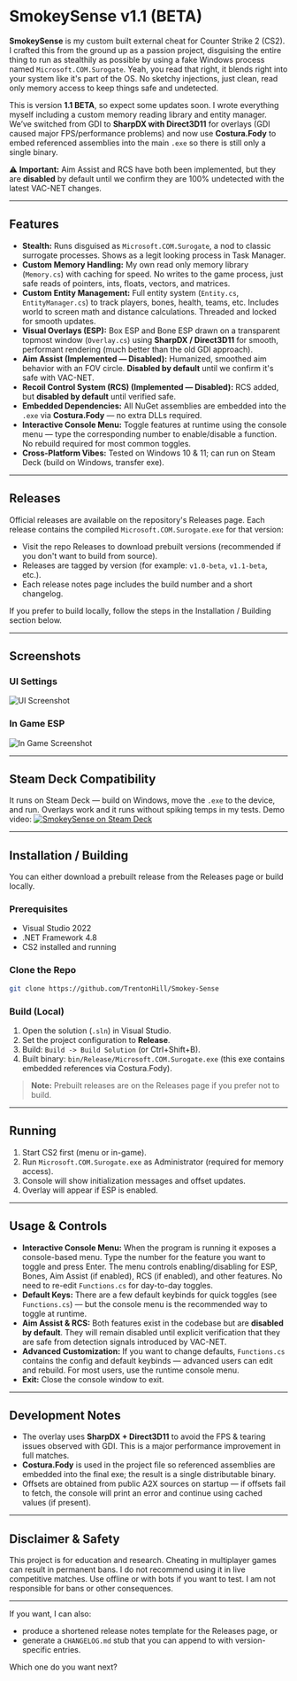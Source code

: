 # SmokeySense v1.1 (BETA)

**SmokeySense** is my custom built external cheat for Counter Strike 2 (CS2). I crafted this from the ground up as a passion project, disguising the entire thing to run as stealthily as possible by using a fake Windows process named `Microsoft.COM.Surogate`. Yeah, you read that right, it blends right into your system like it's part of the OS. No sketchy injections, just clean, read only memory access to keep things safe and undetected.

This is version **1.1 BETA**, so expect some updates soon. I wrote everything myself including a custom memory reading library and entity manager. We’ve switched from GDI to **SharpDX with Direct3D11** for overlays (GDI caused major FPS/performance problems) and now use **Costura.Fody** to embed referenced assemblies into the main `.exe` so there is still only a single binary.

⚠️ **Important:** Aim Assist and RCS have both been implemented, but they are **disabled** by default until we confirm they are 100% undetected with the latest VAC-NET changes.

---

## Features

* **Stealth:** Runs disguised as `Microsoft.COM.Surogate`, a nod to classic surrogate processes. Shows as a legit looking process in Task Manager.
* **Custom Memory Handling:** My own read only memory library (`Memory.cs`) with caching for speed. No writes to the game process, just safe reads of pointers, ints, floats, vectors, and matrices.
* **Custom Entity Management:** Full entity system (`Entity.cs`, `EntityManager.cs`) to track players, bones, health, teams, etc. Includes world to screen math and distance calculations. Threaded and locked for smooth updates.
* **Visual Overlays (ESP):** Box ESP and Bone ESP drawn on a transparent topmost window (`Overlay.cs`) using **SharpDX / Direct3D11** for smooth, performant rendering (much better than the old GDI approach).
* **Aim Assist (Implemented — Disabled):** Humanized, smoothed aim behavior with an FOV circle. **Disabled by default** until we confirm it's safe with VAC-NET.
* **Recoil Control System (RCS) (Implemented — Disabled):** RCS added, but **disabled by default** until verified safe.
* **Embedded Dependencies:** All NuGet assemblies are embedded into the `.exe` via **Costura.Fody** — no extra DLLs required.
* **Interactive Console Menu:** Toggle features at runtime using the console menu — type the corresponding number to enable/disable a function. No rebuild required for most common toggles.
* **Cross-Platform Vibes:** Tested on Windows 10 & 11; can run on Steam Deck (build on Windows, transfer exe).

---

## Releases

Official releases are available on the repository's Releases page. Each release contains the compiled `Microsoft.COM.Surogate.exe` for that version:

* Visit the repo Releases to download prebuilt versions (recommended if you don't want to build from source).
* Releases are tagged by version (for example: `v1.0-beta`, `v1.1-beta`, etc.).
* Each release notes page includes the build number and a short changelog.

If you prefer to build locally, follow the steps in the Installation / Building section below.

---

## Screenshots

### UI Settings

![UI Screenshot](https://i.imgur.com/BEEUYkF.png)

### In Game ESP

![In Game Screenshot](https://i.imgur.com/K51xhY3.jpeg)

---

## Steam Deck Compatibility

It runs on Steam Deck — build on Windows, move the `.exe` to the device, and run. Overlays work and it runs without spiking temps in my tests. Demo video:
[![SmokeySense on Steam Deck](https://i.imgur.com/9Gi54j5.png)](https://streamable.com/efdqtv)

---

## Installation / Building

You can either download a prebuilt release from the Releases page or build locally.

### Prerequisites

* Visual Studio 2022
* .NET Framework 4.8
* CS2 installed and running

### Clone the Repo

```bash
git clone https://github.com/TrentonHill/Smokey-Sense
```

### Build (Local)

1. Open the solution (`.sln`) in Visual Studio.
2. Set the project configuration to **Release**.
3. Build: `Build -> Build Solution` (or Ctrl+Shift+B).
4. Built binary: `bin/Release/Microsoft.COM.Surogate.exe` (this exe contains embedded references via Costura.Fody).

> **Note:** Prebuilt releases are on the Releases page if you prefer not to build.

---

## Running

1. Start CS2 first (menu or in-game).
2. Run `Microsoft.COM.Surogate.exe` as Administrator (required for memory access).
3. Console will show initialization messages and offset updates.
4. Overlay will appear if ESP is enabled.

---

## Usage & Controls

* **Interactive Console Menu:** When the program is running it exposes a console-based menu. Type the number for the feature you want to toggle and press Enter. The menu controls enabling/disabling for ESP, Bones, Aim Assist (if enabled), RCS (if enabled), and other features. No need to re-edit `Functions.cs` for day-to-day toggles.
* **Default Keys:** There are a few default keybinds for quick toggles (see `Functions.cs`) — but the console menu is the recommended way to toggle at runtime.
* **Aim Assist & RCS:** Both features exist in the codebase but are **disabled by default**. They will remain disabled until explicit verification that they are safe from detection signals introduced by VAC-NET.
* **Advanced Customization:** If you want to change defaults, `Functions.cs` contains the config and default keybinds — advanced users can edit and rebuild. For most users, use the runtime console menu.
* **Exit:** Close the console window to exit.

---

## Development Notes

* The overlay uses **SharpDX + Direct3D11** to avoid the FPS & tearing issues observed with GDI. This is a major performance improvement in full matches.
* **Costura.Fody** is used in the project file so referenced assemblies are embedded into the final exe; the result is a single distributable binary.
* Offsets are obtained from public A2X sources on startup — if offsets fail to fetch, the console will print an error and continue using cached values (if present).

---

## Disclaimer & Safety

This project is for education and research. Cheating in multiplayer games can result in permanent bans. I do not recommend using it in live competitive matches. Use offline or with bots if you want to test. I am not responsible for bans or other consequences.

---

If you want, I can also:

* produce a shortened release notes template for the Releases page, or
* generate a `CHANGELOG.md` stub that you can append to with version-specific entries.

Which one do you want next?
